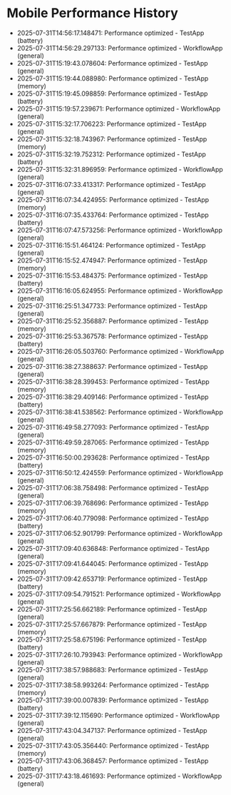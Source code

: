 # Mobile Performance History

- 2025-07-31T14:56:17.148471: Performance optimized - TestApp (battery)
- 2025-07-31T14:56:29.297133: Performance optimized - WorkflowApp (general)
- 2025-07-31T15:19:43.078604: Performance optimized - TestApp (general)
- 2025-07-31T15:19:44.088980: Performance optimized - TestApp (memory)
- 2025-07-31T15:19:45.098859: Performance optimized - TestApp (battery)
- 2025-07-31T15:19:57.239671: Performance optimized - WorkflowApp (general)
- 2025-07-31T15:32:17.706223: Performance optimized - TestApp (general)
- 2025-07-31T15:32:18.743967: Performance optimized - TestApp (memory)
- 2025-07-31T15:32:19.752312: Performance optimized - TestApp (battery)
- 2025-07-31T15:32:31.896959: Performance optimized - WorkflowApp (general)
- 2025-07-31T16:07:33.413317: Performance optimized - TestApp (general)
- 2025-07-31T16:07:34.424955: Performance optimized - TestApp (memory)
- 2025-07-31T16:07:35.433764: Performance optimized - TestApp (battery)
- 2025-07-31T16:07:47.573256: Performance optimized - WorkflowApp (general)
- 2025-07-31T16:15:51.464124: Performance optimized - TestApp (general)
- 2025-07-31T16:15:52.474947: Performance optimized - TestApp (memory)
- 2025-07-31T16:15:53.484375: Performance optimized - TestApp (battery)
- 2025-07-31T16:16:05.624955: Performance optimized - WorkflowApp (general)
- 2025-07-31T16:25:51.347733: Performance optimized - TestApp (general)
- 2025-07-31T16:25:52.356887: Performance optimized - TestApp (memory)
- 2025-07-31T16:25:53.367578: Performance optimized - TestApp (battery)
- 2025-07-31T16:26:05.503760: Performance optimized - WorkflowApp (general)
- 2025-07-31T16:38:27.388637: Performance optimized - TestApp (general)
- 2025-07-31T16:38:28.399453: Performance optimized - TestApp (memory)
- 2025-07-31T16:38:29.409146: Performance optimized - TestApp (battery)
- 2025-07-31T16:38:41.538562: Performance optimized - WorkflowApp (general)
- 2025-07-31T16:49:58.277093: Performance optimized - TestApp (general)
- 2025-07-31T16:49:59.287065: Performance optimized - TestApp (memory)
- 2025-07-31T16:50:00.293628: Performance optimized - TestApp (battery)
- 2025-07-31T16:50:12.424559: Performance optimized - WorkflowApp (general)
- 2025-07-31T17:06:38.758498: Performance optimized - TestApp (general)
- 2025-07-31T17:06:39.768696: Performance optimized - TestApp (memory)
- 2025-07-31T17:06:40.779098: Performance optimized - TestApp (battery)
- 2025-07-31T17:06:52.901799: Performance optimized - WorkflowApp (general)
- 2025-07-31T17:09:40.636848: Performance optimized - TestApp (general)
- 2025-07-31T17:09:41.644045: Performance optimized - TestApp (memory)
- 2025-07-31T17:09:42.653719: Performance optimized - TestApp (battery)
- 2025-07-31T17:09:54.791521: Performance optimized - WorkflowApp (general)
- 2025-07-31T17:25:56.662189: Performance optimized - TestApp (general)
- 2025-07-31T17:25:57.667879: Performance optimized - TestApp (memory)
- 2025-07-31T17:25:58.675196: Performance optimized - TestApp (battery)
- 2025-07-31T17:26:10.793943: Performance optimized - WorkflowApp (general)
- 2025-07-31T17:38:57.988683: Performance optimized - TestApp (general)
- 2025-07-31T17:38:58.993264: Performance optimized - TestApp (memory)
- 2025-07-31T17:39:00.007839: Performance optimized - TestApp (battery)
- 2025-07-31T17:39:12.115690: Performance optimized - WorkflowApp (general)
- 2025-07-31T17:43:04.347137: Performance optimized - TestApp (general)
- 2025-07-31T17:43:05.356440: Performance optimized - TestApp (memory)
- 2025-07-31T17:43:06.368457: Performance optimized - TestApp (battery)
- 2025-07-31T17:43:18.461693: Performance optimized - WorkflowApp (general)
